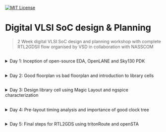 [![MIT License](https://img.shields.io/badge/License-MIT-green.svg)](https://choosealicense.com/licenses/mit/)
# Digital VLSI SoC design & Planning
> 2 Week digital VLSI SoC design and planning workshop with complete RTL2GDSII flow organised by VSD in collaboration with NASSCOM

##
<details>
  <summary>Day 1: Inception of open-source EDA, OpenLANE and Sky130 PDK</summary>

## Lab work
- **Core** is an area in the chip where the fundamental logic of the design is placed. It encapsulates all the combinational circuit, soft and hard IPs, and nets.

- **Die** is an area of chip that encapsulates the core and IO pads. Die is imprinted multiple times along the silicon area or wafer to increase the throughput.

- **IO Pads** are the pins that act as the source of communication between core and the outside world. Pad cells surround the rectangular metal patches where external bonds are made. input,output and power pad.
  
- **IPs**  are manually designed or need some human interference (or intelligence) essentially to define and create them like SRAM, ADC, DAC, PLLs.

- **PDKs** are interface between foundary and design engineers. PDKs contains set of files to model fabrication process for the design tools used to design IC like device models, DRC, LVS, Physical extraction, layers, LEF, standard cell libraries, timing libraries etc. SkyWater 130nm is the PDK used in this workshop specifically sky130_fd_sc_hd and openLANE is built around this PDK.

Section 1 tasks:- 
1. Run 'picorv32a' design synthesis using OpenLANE flow and generate necessary outputs.
2. Calculate the flop ratio.


```math
Flop\ Ratio = \frac{Number\ of\ D\ Flip\ Flops}{Total\ Number\ of\ Cells}
```
```math
Percentage\ of\ DFF's = Flop\ Ratio * 100
```
```bash
# Change directory to openlane flow directory
cd Desktop/work/tools/openlane_working_dir/openlane

# alias docker='docker run -it -v $(pwd):/openLANE_flow -v $PDK_ROOT:$PDK_ROOT -e PDK_ROOT=$PDK_ROOT -u $(id -u $USER):$(id -g $USER) efabless/openlane:v0.21'
# Since we have aliased the long command to 'docker' we can invoke the OpenLANE flow docker sub-system by just running this command
docker
```
```tcl
# Now that we have entered the OpenLANE flow contained docker sub-system we can invoke the OpenLANE flow in the Interactive mode using the following command
./flow.tcl -interactive

# Now that OpenLANE flow is open we have to input the required packages for proper functionality of the OpenLANE flow
package require openlane 0.9

# Now the OpenLANE flow is ready to run any design and initially we have to prep the design creating some necessary files and directories for running a specific design which in our case is 'picorv32a'
prep -design picorv32a

# Now that the design is prepped and ready, we can run synthesis using following command
run_synthesis

```
Screenshots of commands run

![Day_1_1st](https://github.com/user-attachments/assets/86ea864f-a067-4728-8fb6-e29a1b167942)

![Day_1_2nd](https://github.com/user-attachments/assets/54066379-1cea-4513-8bef-4ada25778b7e)

![Day_1_3rd](https://github.com/user-attachments/assets/9856dcaf-bf96-40c2-a36b-17140be30ece)

![Day_1_4th](https://github.com/user-attachments/assets/adeb3ee3-2749-4f68-9a29-aeeda652fe42)

Calculation of Flop Ratio and DFF % from synthesis statistics report file

![Day_1_5th](https://github.com/user-attachments/assets/21afc9e1-00ca-44ea-a8fd-d3e71fada072)

```math
Flop\ Ratio = \frac{1613}{14876} = 0.108429685
```
```math
Percentage\ of\ DFF's = 0.108429685 * 100 = 10.84296854\ \%
```

</details>

##
<details>
  <summary>Day 2: Good floorplan vs bad floorplan and introduction to library cells</summary>

  ## Lab Work
Section 2 tasks:- 
1. Run 'picorv32a' design floorplan using OpenLANE flow and generate necessary outputs.
2. Calculate the die area in microns from the values in floorplan def.
3. Load generated floorplan def in magic tool and explore the floorplan.
4. Run 'picorv32a' design congestion aware placement using OpenLANE flow and generate necessary outputs.
5. Load generated placement def in magic tool and explore the placement.

```
Area of die in microns = Die width in microns * Die height in microns
```
#### 1. Run 'picorv32a' design floorplan using OpenLANE flow and generate necessary outputs.

Commands to invoke the OpenLANE flow and perform floorplan

```bash
# Change directory to openlane flow directory
cd Desktop/work/tools/openlane_working_dir/openlane

# alias docker='docker run -it -v $(pwd):/openLANE_flow -v $PDK_ROOT:$PDK_ROOT -e PDK_ROOT=$PDK_ROOT -u $(id -u $USER):$(id -g $USER) efabless/openlane:v0.21'
# Since we have aliased the long command to 'docker' we can invoke the OpenLANE flow docker sub-system by just running this command
docker
```
```tcl
# Now that we have entered the OpenLANE flow contained docker sub-system we can invoke the OpenLANE flow in the Interactive mode using the following command
./flow.tcl -interactive

# Now that OpenLANE flow is open we have to input the required packages for proper functionality of the OpenLANE flow
package require openlane 0.9

# Now the OpenLANE flow is ready to run any design and initially we have to prep the design creating some necessary files and directories for running a specific design which in our case is 'picorv32a'
prep -design picorv32a

# Now that the design is prepped and ready, we can run synthesis using following command
run_synthesis

# Now we can run floorplan
run_floorplan
```
Screenshot of floorplan run

![Day_2_1st](https://github.com/user-attachments/assets/128ee5bf-9e44-4633-bcba-e5f4ee592727)

![Day_2_2nd](https://github.com/user-attachments/assets/60be9a64-fb77-45ed-9ebc-4df210783c9c)

![Day_2_3rd](https://github.com/user-attachments/assets/d5b90993-53ac-4de7-9b00-0b07daa692b0)

![Day_2_4th](https://github.com/user-attachments/assets/e4275ee7-d59b-4ad2-8ea2-e7fa419a0f8c)

![Day_2_5th](https://github.com/user-attachments/assets/64e0353a-4f8f-4fe6-aee7-7129e927172b)

#### 2. Calculate the die area in microns from the values in floorplan def.
According to floorplan def
```
1000 Unit Distance = 1 Micron

Die width in unit distance = 660685 - 0 = 660685

Die height in unit distance = 671405 - 0 = 671405

Distance in microns = Value in Unit Distance / 1000

Die width in microns = 660685 / 1000} = 660.685 Microns

Die height in microns = 671405 / 1000 = 671.405 Microns

Area of die in microns = 660.685 * 671.405 = 443587.212425 Square Microns
```
#### 3. Load generated floorplan def in magic tool and explore the floorplan.

Commands to load floorplan def in magic in another terminal

```bash
# Change directory to path containing generated floorplan def
cd Desktop/work/tools/openlane_working_dir/openlane/designs/picorv32a/runs/17-03_12-06/results/floorplan/

# Command to load the floorplan def in magic tool
magic -T /home/vsduser/Desktop/work/tools/openlane_working_dir/pdks/sky130A/libs.tech/magic/sky130A.tech lef read ../../tmp/merged.lef def read picorv32a.floorplan.def &
```

Screenshots of floorplan def in magic (Equidistant placement of ports)
![Day_2_6th](https://github.com/user-attachments/assets/f3737117-30f9-4216-9832-9dca6bc74d95)

Port layer as set through config.tcl
![Day_2_7th](https://github.com/user-attachments/assets/16059256-a109-4649-a6cb-cf25664fe5a5)

![Day_2_8th](https://github.com/user-attachments/assets/da7dc87c-a7b7-4372-ab6e-bf60e30f2648)

</details>

##
<details>
  <summary>Day 3: Design library cell using Magic Layout and ngspice characterization</summary>

  ## Lab Work
**Section 3 tasks**:-
1. Clone custom inverter standard cell design from github repository: [Standard cell design and characterization using OpenLANE flow](https://github.com/nickson-jose/vsdstdcelldesign).
2. Load the custom inverter layout in magic and explore.
3. Spice extraction of inverter in magic.
4. Editing the spice model file for analysis through simulation.
5. Post-layout ngspice simulations.
6. Find problem in the DRC section of the old magic tech file for the skywater process and fix them.

#### 1. Clone custom inverter standard cell design from github repository

```bash
# Change directory to openlane
cd Desktop/work/tools/openlane_working_dir/openlane

# Clone the repository with custom inverter design
git clone https://github.com/nickson-jose/vsdstdcelldesign

# Change into repository directory
cd vsdstdcelldesign

# Copy magic tech file to the repo directory for easy access
cp /home/vsduser/Desktop/work/tools/openlane_working_dir/pdks/sky130A/libs.tech/magic/sky130A.tech .

# Check contents whether everything is present
ls

# Command to open custom inverter layout in magic
magic -T sky130A.tech sky130_inv.mag &
```

Screenshot of commands run
![Day_3_3rd](https://github.com/user-attachments/assets/d7807495-7218-4cda-970f-7d7ac2e132c1)

#### 2. Load the custom inverter layout in magic and explore.

Screenshot of custom inverter layout in magic

![Day_3_4th](https://github.com/user-attachments/assets/413d2e57-6f0d-4f91-8886-7e9e6be231e2)

NMOS and PMOS identified

![Day_3_5th](https://github.com/user-attachments/assets/9c5c3704-287c-48dd-b467-ebcc0bd54e47)

![Day_3_6th](https://github.com/user-attachments/assets/79372808-24ac-48a0-879c-30015f4dde7e)

Output Y connectivity to PMOS and NMOS drain verified

![Day_3_7th](https://github.com/user-attachments/assets/aeb46ccb-2ed4-41df-b926-f6f9efc9c14a)

PMOS source connectivity to VDD (here VPWR) verified

![Day_3_8th](https://github.com/user-attachments/assets/8a84338a-34db-4b5c-b789-759a6d7fdbc7)

NMOS source connectivity to VSS (here VGND) verified

![Day_3_9th](https://github.com/user-attachments/assets/48df8798-6ef7-4509-85b3-594d7c8058c2)

#### 3. Spice extraction of inverter in magic.

Commands for spice extraction of the custom inverter layout to be used in tkcon window of magic

```tcl
# Check current directory
pwd

# Extraction command to extract to .ext format
extract all

# Before converting ext to spice this command enable the parasitic extraction also
ext2spice cthresh 0 rthresh 0

# Converting to ext to spice
ext2spice
```

Screenshot of tkcon window after running above commands

![Day_3_10th](https://github.com/user-attachments/assets/e955eede-332a-421c-a183-bd02cf4be25e)

Screenshot of created spice file

![Day_3_sp_initial](https://github.com/user-attachments/assets/4cdaa7fc-1f54-43ad-9d62-18737db7ecb6)

#### 4. Editing the spice model file for analysis through simulation.

Final edited spice file ready for ngspice simulation

![Day_3_sp_final](https://github.com/user-attachments/assets/c662846c-10bf-4c5a-8766-6f1a05bc715e)

#### 5. Post-layout ngspice simulations.

Commands for ngspice simulation

```bash
# Command to directly load spice file for simulation to ngspice
ngspice sky130_inv.spice

# Now that we have entered ngspice with the simulation spice file loaded we just have to load the plot
plot y vs time a
```

Screenshots of ngspice run

![Day_3_ngspice_1](https://github.com/user-attachments/assets/d5b440a7-bbd5-4257-a109-07514cb6b535)

Screenshot of generated plot

![Day_3_ngspice_plot](https://github.com/user-attachments/assets/a3991fc9-56b8-4d1a-bbd7-a7cd371e417e)

'''
Rise transition time = (Time taken for output to rise to 80%) - (Time taken for output to rise to 20%)

Fall transition time = (Time taken for output to fall to 20%) - (Time taken for output to fall to 80%)

20% of output = 20% of 3.3V = 660 mV

80% of output = 80% of 3.3V = 2.64 V
'''

![Day_3_20_per](https://github.com/user-attachments/assets/ca305e95-bfcd-4397-8f6c-7ba24a3a3a95)

![Day_3_80_per](https://github.com/user-attachments/assets/32683d09-e57d-4465-bdc9-9d5f27356879)

![Day_3_50_per](https://github.com/user-attachments/assets/41fe92a2-3037-4daf-aebb-67ead61809bb)

'''
DRC checks & corrected tech file
'''

![Day_3_met3](https://github.com/user-attachments/assets/b45bf466-b504-449a-906d-d144908eb24a)
![Day_3_drc](https://github.com/user-attachments/assets/ef3b1227-50ff-4c0d-be11-bc1a0e4f2721)


</details>

##
<details>
  <summary>Day 4: Pre-layout timing analysis and importance of good clock tree</summary>

  ## Lab Work
  **Section 4 tasks:-**
1. Fix up small DRC errors and verify the design is ready to be inserted into our flow.
2. Save the finalized layout with custom name and open it.
3. Generate lef from the layout.
4. Copy the newly generated lef and associated required lib files to 'picorv32a' design 'src' directory.
5. Edit 'config.tcl' to change lib file and add the new extra lef into the openlane flow.
6. Run openlane flow synthesis with newly inserted custom inverter cell.
7. Remove/reduce the newly introduced violations with the introduction of custom inverter cell by modifying design parameters.
8. Once synthesis has accepted our custom inverter we can now run floorplan and placement and verify the cell is accepted in PnR flow.
9. Do Post-Synthesis timing analysis with OpenSTA tool.
10. Make timing ECO fixes to remove all violations.
11. Replace the old netlist with the new netlist generated after timing ECO fix and implement the floorplan, placement and cts.
12. Post-CTS OpenROAD timing analysis.
13. Explore post-CTS OpenROAD timing analysis by removing 'sky130_fd_sc_hd__clkbuf_1' cell from clock buffer list variable 'CTS_CLK_BUFFER_LIST'.

#### 1. Fix up small DRC errors and verify the design is ready to be inserted into our flow.

Commands to open the custom inverter layout

```bash
# Change directory to vsdstdcelldesign
cd Desktop/work/tools/openlane_working_dir/openlane/vsdstdcelldesign

# Command to open custom inverter layout in magic
magic -T sky130A.tech sky130_inv.mag &
```
Commands for tkcon window to set grid as tracks of locali layer

```tcl
# Get syntax for grid command
help grid

# Set grid values accordingly
grid 0.46um 0.34um 0.23um 0.17um
```


#### 2. Save the finalized layout with custom name and open it.

Command for tkcon window to save the layout with custom name

```tcl
# Command to save as
save sky130_vsdinv.mag
```
![Day4_save_mag](https://github.com/user-attachments/assets/3dddbaa0-8085-4e96-99f0-eae812dfb3fe)


Command to open the newly saved layout

```bash
# Command to open custom inverter layout in magic
magic -T sky130A.tech sky130_vsdinv.mag &
```

Screenshot of newly saved layout

![Day4_new_layout](https://github.com/user-attachments/assets/eb2a4ee0-5893-4b95-ae70-02ddb946567e)

#### 3. Generate lef from the layout.

Command for tkcon window to write lef

```tcl
# lef command
lef write
```

![Lef_write](https://github.com/user-attachments/assets/19c8960c-b5c5-4ef7-a923-4c0114214e74)

![Lef_view](https://github.com/user-attachments/assets/2c70745b-3ed6-4aa3-be26-4e1e932bef4c)

#### 4. Copy the newly generated lef and associated required lib files to 'picorv32a' design 'src' directory.

Commands to copy necessary files to 'picorv32a' design 'src' directory

```bash
# Copy lef file
cp sky130_vsdinv.lef ~/Desktop/work/tools/openlane_working_dir/openlane/designs/picorv32a/src/

# List and check whether it's copied
ls ~/Desktop/work/tools/openlane_working_dir/openlane/designs/picorv32a/src/

# Copy lib files
cp libs/sky130_fd_sc_hd__* ~/Desktop/work/tools/openlane_working_dir/openlane/designs/picorv32a/src/

# List and check whether it's copied
ls ~/Desktop/work/tools/openlane_working_dir/openlane/designs/picorv32a/src/
```

Screenshot of commands run

![copy_lib_&_lef](https://github.com/user-attachments/assets/1a24da60-f2d7-4d7e-998c-333d52074097)


#### 5. Edit 'config.tcl' to change lib file and add the new extra lef into the openlane flow.

Commands to be added to config.tcl to include our custom cell in the openlane flow

```tcl
set ::env(LIB_SYNTH) "$::env(OPENLANE_ROOT)/designs/picorv32a/src/sky130_fd_sc_hd__typical.lib"
set ::env(LIB_FASTEST) "$::env(OPENLANE_ROOT)/designs/picorv32a/src/sky130_fd_sc_hd__fast.lib"
set ::env(LIB_SLOWEST) "$::env(OPENLANE_ROOT)/designs/picorv32a/src/sky130_fd_sc_hd__slow.lib"
set ::env(LIB_TYPICAL) "$::env(OPENLANE_ROOT)/designs/picorv32a/src/sky130_fd_sc_hd__typical.lib"

set ::env(EXTRA_LEFS) [glob $::env(OPENLANE_ROOT)/designs/$::env(DESIGN_NAME)/src/*.lef]
```

Edited config.tcl to include the added lef and change library to ones we added in src directory

![edit_config_file](https://github.com/user-attachments/assets/962a0432-e8e2-436e-8f16-967ddd68a83a)


#### 6. Run openlane flow synthesis with newly inserted custom inverter cell.

Commands to invoke the OpenLANE flow include new lef and perform synthesis 

```bash
# Change directory to openlane flow directory
cd Desktop/work/tools/openlane_working_dir/openlane

# alias docker='docker run -it -v $(pwd):/openLANE_flow -v $PDK_ROOT:$PDK_ROOT -e PDK_ROOT=$PDK_ROOT -u $(id -u $USER):$(id -g $USER) efabless/openlane:v0.21'
# Since we have aliased the long command to 'docker' we can invoke the OpenLANE flow docker sub-system by just running this command
docker
```
```tcl
# Now that we have entered the OpenLANE flow contained docker sub-system we can invoke the OpenLANE flow in the Interactive mode using the following command
./flow.tcl -interactive

# Now that OpenLANE flow is open we have to input the required packages for proper functionality of the OpenLANE flow
package require openlane 0.9

# Now the OpenLANE flow is ready to run any design and initially we have to prep the design creating some necessary files and directories for running a specific design which in our case is 'picorv32a'
prep -design picorv32a

# Adiitional commands to include newly added lef to openlane flow
set lefs [glob $::env(DESIGN_DIR)/src/*.lef]
add_lefs -src $lefs

# Now that the design is prepped and ready, we can run synthesis using following command
run_synthesis
```

Screenshots of commands run

![start_openlane](https://github.com/user-attachments/assets/1c78c132-628d-4e01-b550-6c100c53cd3b)

![lef_&_synth](https://github.com/user-attachments/assets/b47f13d6-556e-454d-b00e-0e98d0acb360)

![synth_complete](https://github.com/user-attachments/assets/0d1333db-254d-49ae-9afb-91ba965c6b48)


#### 7. Remove/reduce the newly introduced violations with the introduction of custom inverter cell by modifying design parameters.

Noting down current design values generated before modifying parameters to improve timing

![chip_area](https://github.com/user-attachments/assets/6bd6970a-ee71-4bd2-b2bb-9f4cba5fb0c2)


![tns_&_wns](https://github.com/user-attachments/assets/66b85c75-a4c4-4f19-bb93-3ae1ee113de4)

Commands to view and change parameters to improve timing and run synthesis

```tcl
# Now once again we have to prep design so as to update variables
prep -design picorv32a -tag 24-03_10-03 -overwrite

# Addiitional commands to include newly added lef to openlane flow merged.lef
set lefs [glob $::env(DESIGN_DIR)/src/*.lef]
add_lefs -src $lefs

# Command to display current value of variable SYNTH_STRATEGY
echo $::env(SYNTH_STRATEGY)

# Command to set new value for SYNTH_STRATEGY
set ::env(SYNTH_STRATEGY) "DELAY 3"

# Command to display current value of variable SYNTH_BUFFERING to check whether it's enabled
echo $::env(SYNTH_BUFFERING)

# Command to display current value of variable SYNTH_SIZING
echo $::env(SYNTH_SIZING)

# Command to set new value for SYNTH_SIZING
set ::env(SYNTH_SIZING) 1

# Command to display current value of variable SYNTH_DRIVING_CELL to check whether it's the proper cell or not
echo $::env(SYNTH_DRIVING_CELL)

# Now that the design is prepped and ready, we can run synthesis using following command
run_synthesis
```

Screenshot of merged.lef in `tmp` directory with our custom inverter as macro
</details>

##
<details>
  <summary>Day 5: Final steps for RTL2GDS using tritonRoute and openSTA</summary>

  ## Lab Work
  **Section 5 tasks:-**
1. Perform generation of Power Distribution Network (PDN) and explore the PDN layout.
2. Perfrom detailed routing using TritonRoute.
3. Post-Route parasitic extraction using SPEF extractor.
4. Post-Route OpenSTA timing analysis with the extracted parasitics of the route.




</details>
